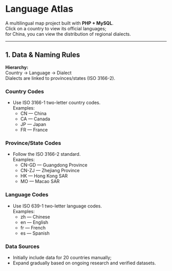 # Language Atlas
A multilingual map project built with **PHP + MySQL**.  
Click on a country to view its official languages;  
for China, you can view the distribution of regional dialects.

---

## 1. Data & Naming Rules
**Hierarchy:**  
Country → Language → Dialect  
Dialects are linked to provinces/states (ISO 3166-2).

### Country Codes
- Use ISO 3166-1 two-letter country codes.  
  Examples:
  - CN — China  
  - CA — Canada  
  - JP — Japan  
  - FR — France  

### Province/State Codes
- Follow the ISO 3166-2 standard.  
  Examples:
  - CN-GD — Guangdong Province  
  - CN-ZJ — Zhejiang Province  
  - HK — Hong Kong SAR  
  - MO — Macao SAR  

### Language Codes
- Use ISO 639-1 two-letter language codes.  
  Examples:
  - zh — Chinese  
  - en — English  
  - fr — French  
  - es — Spanish  

### Data Sources
- Initially include data for 20 countries manually;  
- Expand gradually based on ongoing research and verified datasets.
